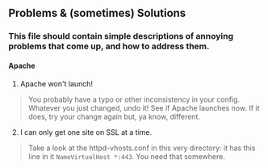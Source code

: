 ## Problems & (sometimes) Solutions

### This file should contain simple descriptions of annoying problems that come up, and how to address them.


#### Apache
1. Apache won't launch!  
 
> You probably have a typo or other inconsistency in your config. Whatever you just changed, undo it! See if Apache launches now. If it does, try your change again but, ya know, different.

2. I can only get one site on SSL at a time.  
 
> Take a look at the httpd-vhosts.conf in this very directory: it has this line in it `NameVirtualHost *:443`. You need that somewhere.  

